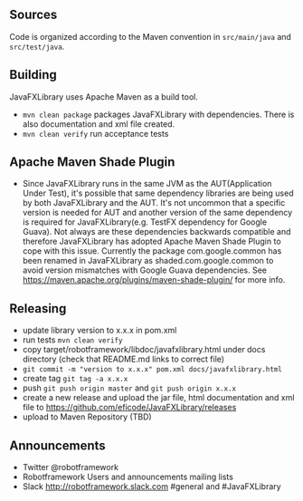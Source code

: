 ## Sources

Code is organized according to the Maven convention in `src/main/java` and `src/test/java`.


## Building

JavaFXLibrary uses Apache Maven as a build tool.

* `mvn clean package` packages JavaFXLibrary with dependencies. There is also documentation and xml file created.
* `mvn clean verify` run acceptance tests

## Apache Maven Shade Plugin

* Since JavaFXLibrary runs in the same JVM as the AUT(Application Under Test), it's possible that same dependency libraries
  are being used by both JavaFXLibrary and the AUT. It's not uncommon that a specific version is needed for AUT and another
  version of the same dependency is required for JavaFXLibrary(e.g. TestFX dependency for Google Guava). Not always are these
  dependencies backwards compatible and therefore JavaFXLibrary has adopted Apache Maven Shade Plugin to cope with this issue.
  Currently the package com.google.common  has been renamed in JavaFXLibrary as shaded.com.google.common to avoid version
  mismatches with Google Guava dependencies.  See https://maven.apache.org/plugins/maven-shade-plugin/ for more info.


## Releasing

* update library version to x.x.x in pom.xml
* run tests ``mvn clean verify``
* copy target/robotframework/libdoc/javafxlibrary.html under docs directory (check that README.md links to correct file)
* ``git commit -m "version to x.x.x" pom.xml docs/javafxlibrary.html``
* create tag ``git tag -a x.x.x``
* push ``git push origin master`` and ``git push origin x.x.x``
* create a new release and upload the jar file, html documentation and xml file to https://github.com/eficode/JavaFXLibrary/releases 
* upload to Maven Repository (TBD)

## Announcements

* Twitter @robotframework
* Robotframework Users and announcements mailing lists
* Slack http://robotframework.slack.com #general and #JavaFXLibrary

